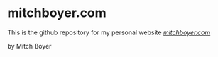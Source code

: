 # mitchboyer.com

This is the github repository for my personal website
[*mitchboyer.com*](http://mitchboyer.com)

by Mitch Boyer
